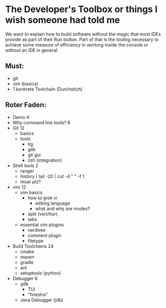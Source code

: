 # The Developer's Toolbox or things I wish someone had told me

We want to explain how to build software without the magic that most IDEs provide as part of their Run button.
Part of that is the tooling necessary to achieve some measure of efficiency in working inside the console or without an IDE in general.

## Must:

- git
- vim (basics)
- 1 konkrete Toolchain (Durchstich)


## Roter Faden:

- Demo 4
- Why command line tools? 6
- Git 12
  - basics
  - tools
    - tig
    - gitk
    - git gui
    - zsh (integration)
- Shell tools 2
  - ranger
  - history | tail -20 | cut -d " " -f 1
  - moar plz?
- vim 12
  - vim basics
    - how to grok vi
      - editing language
      - what and why are modes?
    - split (vert/hor)
    - tabs
  - essential vim plugins
    - nerdtree
    - comment plugin
    - filetype
- Build Toolchains 24
  - cmake
  - maven
  - gradle
  - ant
  - setuptools (python)
- Debugger 6
  - gdb
    - TUI
    - "finestra"
  - Java Debugger (jdb)
